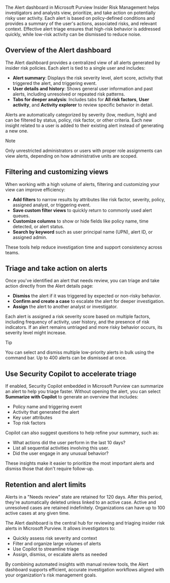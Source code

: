 The Alert dashboard in Microsoft Purview Insider Risk Management helps investigators and analysts view, prioritize, and take action on potentially risky user activity. Each alert is based on policy-defined conditions and provides a summary of the user's actions, associated risks, and relevant context. Effective alert triage ensures that high-risk behavior is addressed quickly, while low-risk activity can be dismissed to reduce noise.

## Overview of the Alert dashboard

The Alert dashboard provides a centralized view of all alerts generated by insider risk policies. Each alert is tied to a single user and includes:

- **Alert summary**: Displays the risk severity level, alert score, activity that triggered the alert, and triggering event.
- **User details and history**: Shows general user information and past alerts, including unresolved or repeated risk patterns.
- **Tabs for deeper analysis**: Includes tabs for **All risk factors**, **User activity**, and **Activity explorer** to review specific behavior in detail.

Alerts are automatically categorized by severity (low, medium, high) and can be filtered by status, policy, risk factor, or other criteria. Each new insight related to a user is added to their existing alert instead of generating a new one.

> [!NOTE]
> Only unrestricted administrators or users with proper role assignments can view alerts, depending on how administrative units are scoped.

## Filtering and customizing views

When working with a high volume of alerts, filtering and customizing your view can improve efficiency:

- **Add filters** to narrow results by attributes like risk factor, severity, policy, assigned analyst, or triggering event.
- **Save custom filter views** to quickly return to commonly used alert queues.
- **Customize columns** to show or hide fields like policy name, time detected, or alert status.
- **Search by keyword** such as user principal name (UPN), alert ID, or assigned admin.

These tools help reduce investigation time and support consistency across teams.

## Triage and take action on alerts

Once you've identified an alert that needs review, you can triage and take action directly from the Alert details page:

- **Dismiss** the alert if it was triggered by expected or non-risky behavior.
- **Confirm and create a case** to escalate the alert for deeper investigation.
- **Assign** the alert to another analyst or investigator.

Each alert is assigned a risk severity score based on multiple factors, including frequency of activity, user history, and the presence of risk indicators. If an alert remains untriaged and more risky behavior occurs, its severity level might increase.

> [!TIP]
> You can select and dismiss multiple low-priority alerts in bulk using the command bar. Up to 400 alerts can be dismissed at once.

## Use Security Copilot to accelerate triage

If enabled, Security Copilot embedded in Microsoft Purview can summarize an alert to help you triage faster. Without opening the alert, you can select **Summarize with Copilot** to generate an overview that includes:

- Policy name and triggering event
- Activity that generated the alert
- Key user attributes
- Top risk factors

Copilot can also suggest questions to help refine your summary, such as:

- What actions did the user perform in the last 10 days?
- List all sequential activities involving this user.
- Did the user engage in any unusual behavior?

These insights make it easier to prioritize the most important alerts and dismiss those that don't require follow-up.

## Retention and alert limits

Alerts in a "Needs review" state are retained for 120 days. After this period, they're automatically deleted unless linked to an active case. Active and unresolved cases are retained indefinitely. Organizations can have up to 100 active cases at any given time.

The Alert dashboard is the central hub for reviewing and triaging insider risk alerts in Microsoft Purview. It allows investigators to:

- Quickly assess risk severity and context
- Filter and organize large volumes of alerts
- Use Copilot to streamline triage
- Assign, dismiss, or escalate alerts as needed

By combining automated insights with manual review tools, the Alert dashboard supports efficient, accurate investigation workflows aligned with your organization's risk management goals.
